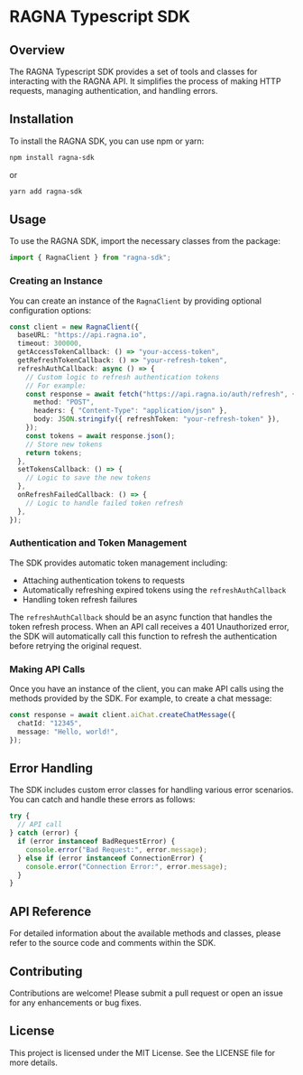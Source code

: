 # RAGNA Typescript SDK

## Overview

The RAGNA Typescript SDK provides a set of tools and classes for interacting with the RAGNA API. It simplifies the process of making HTTP requests, managing authentication, and handling errors.

## Installation

To install the RAGNA SDK, you can use npm or yarn:

```bash
npm install ragna-sdk
```

or

```bash
yarn add ragna-sdk
```

## Usage

To use the RAGNA SDK, import the necessary classes from the package:

```typescript
import { RagnaClient } from "ragna-sdk";
```

### Creating an Instance

You can create an instance of the `RagnaClient` by providing optional configuration options:

```typescript
const client = new RagnaClient({
  baseURL: "https://api.ragna.io",
  timeout: 300000,
  getAccessTokenCallback: () => "your-access-token",
  getRefreshTokenCallback: () => "your-refresh-token",
  refreshAuthCallback: async () => {
    // Custom logic to refresh authentication tokens
    // For example:
    const response = await fetch("https://api.ragna.io/auth/refresh", {
      method: "POST",
      headers: { "Content-Type": "application/json" },
      body: JSON.stringify({ refreshToken: "your-refresh-token" }),
    });
    const tokens = await response.json();
    // Store new tokens
    return tokens;
  },
  setTokensCallback: () => {
    // Logic to save the new tokens
  },
  onRefreshFailedCallback: () => {
    // Logic to handle failed token refresh
  },
});
```

### Authentication and Token Management

The SDK provides automatic token management including:

- Attaching authentication tokens to requests
- Automatically refreshing expired tokens using the `refreshAuthCallback`
- Handling token refresh failures

The `refreshAuthCallback` should be an async function that handles the token refresh process. When an API call receives a 401 Unauthorized error, the SDK will automatically call this function to refresh the authentication before retrying the original request.

### Making API Calls

Once you have an instance of the client, you can make API calls using the methods provided by the SDK. For example, to create a chat message:

```typescript
const response = await client.aiChat.createChatMessage({
  chatId: "12345",
  message: "Hello, world!",
});
```

## Error Handling

The SDK includes custom error classes for handling various error scenarios. You can catch and handle these errors as follows:

```typescript
try {
  // API call
} catch (error) {
  if (error instanceof BadRequestError) {
    console.error("Bad Request:", error.message);
  } else if (error instanceof ConnectionError) {
    console.error("Connection Error:", error.message);
  }
}
```

## API Reference

For detailed information about the available methods and classes, please refer to the source code and comments within the SDK.

## Contributing

Contributions are welcome! Please submit a pull request or open an issue for any enhancements or bug fixes.

## License

This project is licensed under the MIT License. See the LICENSE file for more details.
